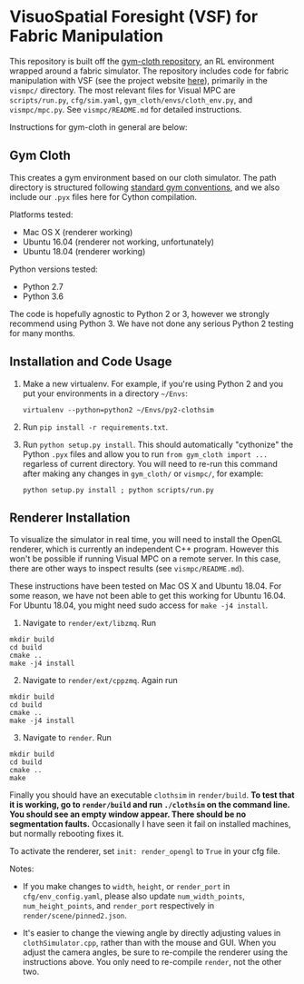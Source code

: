 # VisuoSpatial Foresight (VSF) for Fabric Manipulation

This repository is built off the [gym-cloth repository](https://github.com/DanielTakeshi/gym-cloth), an RL environment wrapped around a fabric simulator. The repository includes code for fabric manipulation with VSF (see the project website [here](sites.google.com/view/fabric-vsf/home)), primarily in the `vismpc/` directory. The most relevant files for Visual MPC are `scripts/run.py`, `cfg/sim.yaml`, `gym_cloth/envs/cloth_env.py`, and `vismpc/mpc.py`. See `vismpc/README.md` for detailed instructions.

Instructions for gym-cloth in general are below:

## Gym Cloth

This creates a gym environment based on our cloth simulator. The path directory
is structured following [standard gym conventions][1], and we also include our
`.pyx` files here for Cython compilation.

Platforms tested:

- Mac OS X (renderer working)
- Ubuntu 16.04 (renderer not working, unfortunately)
- Ubuntu 18.04 (renderer working)

Python versions tested:

- Python 2.7
- Python 3.6

The code is hopefully agnostic to Python 2 or 3, however we strongly recommend
using Python 3. We have not done any serious Python 2 testing for many months.


## Installation and Code Usage

1. Make a new virtualenv. For example, if you're using Python 2 and you put
your environments in a directory `~/Envs`:

   ```
   virtualenv --python=python2 ~/Envs/py2-clothsim
   ```

2. Run `pip install -r requirements.txt`.

3. Run `python setup.py install`. This should automatically "cythonize" the
Python `.pyx` files and allow you to run `from gym_cloth import ...` regarless
of current directory. You will need to re-run this command after making any
changes in `gym_cloth/` or `vismpc/`, for example:

   ```
   python setup.py install ; python scripts/run.py
   ```

## Renderer Installation

To visualize the simulator in real time, you will need to install the OpenGL renderer,
which is currently an independent C++ program. However this won't be possible if running
Visual MPC on a remote server. In this case, there are other ways to inspect results 
(see `vismpc/README.md`).

These instructions have been tested on Mac OS X and Ubuntu 18.04. For some
reason, we have not been able to get this working for Ubuntu 16.04. For Ubuntu 18.04, you 
might need sudo access for `make -j4 install`.

1. Navigate to `render/ext/libzmq`. Run
```
mkdir build
cd build
cmake ..
make -j4 install
```
2. Navigate to `render/ext/cppzmq`. Again run
```
mkdir build
cd build
cmake ..
make -j4 install
```
3. Navigate to `render`. Run
```
mkdir build
cd build
cmake ..
make
```

Finally you should have an executable `clothsim` in `render/build`. **To test
that it is working, go to `render/build` and run `./clothsim` on the command
line. You should see an empty window appear. There should be no segmentation
faults.** Occasionally I have seen it fail on installed machines, but normally
rebooting fixes it.

To activate the renderer, set `init: render_opengl` to `True` in your cfg file.

Notes:

- If you make changes to `width`, `height`, or `render_port` in
  `cfg/env_config.yaml`, please also update `num_width_points`,
  `num_height_points`, and `render_port` respectively in
  `render/scene/pinned2.json`.

- It's easier to change the viewing angle by directly adjusting values in
  `clothSimulator.cpp`, rather than with the mouse and GUI. When you adjust the
  camera angles, be sure to re-compile the renderer using the instructions
  above. You only need to re-compile `render`, not the other two.

[1]:https://github.com/openai/gym/tree/master/gym/envs
[2]:https://github.com/openai/gym/pull/1314
